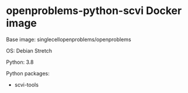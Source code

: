 # openproblems-python-scvi Docker image

Base image: singlecellopenproblems/openproblems

OS: Debian Stretch

Python: 3.8

Python packages:

* scvi-tools

